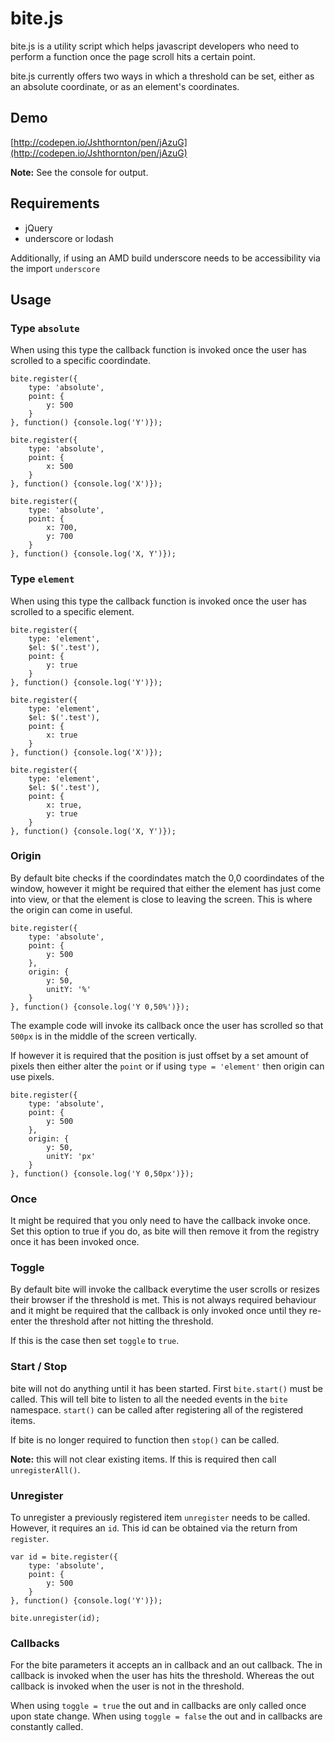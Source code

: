 bite.js
==========

bite.js is a utility script which helps javascript developers who need to perform a function once the page scroll hits a certain point.

bite.js currently offers two ways in which a threshold can be set, either as an absolute coordinate, or as an element's coordinates.

## Demo
[http://codepen.io/Jshthornton/pen/jAzuG](http://codepen.io/Jshthornton/pen/jAzuG)

**Note:** See the console for output.

## Requirements
* jQuery
* underscore or lodash

Additionally, if using an AMD build underscore needs to be accessibility via the import `underscore`

## Usage
### Type `absolute`
When using this type the callback function is invoked once the user has scrolled to a specific coordindate.
```
bite.register({
	type: 'absolute',
	point: {
		y: 500
	}
}, function() {console.log('Y')});
```
```
bite.register({
	type: 'absolute',
	point: {
		x: 500
	}
}, function() {console.log('X')});
```
```
bite.register({
	type: 'absolute',
	point: {
		x: 700,
		y: 700
	}
}, function() {console.log('X, Y')});
```

### Type `element`
When using this type the callback function is invoked once the user has scrolled to a specific element.
```
bite.register({
	type: 'element',
	$el: $('.test'),
	point: {
		y: true
	}
}, function() {console.log('Y')});
```
```
bite.register({
	type: 'element',
	$el: $('.test'),
	point: {
		x: true
	}
}, function() {console.log('X')});
```
```
bite.register({
	type: 'element',
	$el: $('.test'),
	point: {
		x: true,
		y: true
	}
}, function() {console.log('X, Y')});
```
### Origin
By default bite checks if the coordindates match the 0,0 coordindates of the window, however it might be required that either the element has just come into view, or that the element is close to leaving the screen. This is where the origin can come in useful.

```
bite.register({
	type: 'absolute',
	point: {
		y: 500
	},
	origin: {
		y: 50,
		unitY: '%'
	}
}, function() {console.log('Y 0,50%')});
```

The example code will invoke its callback once the user has scrolled so that `500px` is in the middle of the screen vertically.

If however it is required that the position is just offset by a set amount of pixels then either alter the `point` or if using `type = 'element'` then origin can use pixels.

```
bite.register({
	type: 'absolute',
	point: {
		y: 500
	},
	origin: {
		y: 50,
		unitY: 'px'
	}
}, function() {console.log('Y 0,50px')});
```

### Once
It might be required that you only need to have the callback invoke once. Set this option to true if you do, as bite will then remove it from the registry once it has been invoked once.

### Toggle
By default bite will invoke the callback everytime the user scrolls or resizes their browser if the threshold is met. This is not always required behaviour and it might be required that the callback is only invoked once until they re-enter the threshold after not hitting the threshold.

If this is the case then set `toggle` to `true`.

### Start / Stop
bite will not do anything until it has been started. First `bite.start()` must be called. This will tell bite to listen to all the needed events in the `bite` namespace. `start()` can be called after registering all of the registered items.

If bite is no longer required to function then `stop()` can be called. 

**Note:** this will not clear existing items. If this is required then call `unregisterAll()`.

### Unregister
To unregister a previously registered item `unregister` needs to be called. However, it requires an `id`. This id can be obtained via the return from `register`.
```
var id = bite.register({
	type: 'absolute',
	point: {
		y: 500
	}
}, function() {console.log('Y')});

bite.unregister(id);
```
### Callbacks
For the bite parameters it accepts an in callback and an out callback. The in callback is invoked when the user has hits the threshold. 
Whereas the out callback is invoked when the user is not in the threshold.

When using `toggle = true` the out and in callbacks are only called once upon state change.
When using `toggle = false` the out and in callbacks are constantly called.

